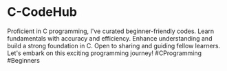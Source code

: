 # C-CodeHub
 Proficient in C programming, I've curated beginner-friendly codes. Learn fundamentals with accuracy and efficiency. Enhance understanding and build a strong foundation in C. Open to sharing and guiding fellow learners. Let's embark on this exciting programming journey! #CProgramming #Beginners 
